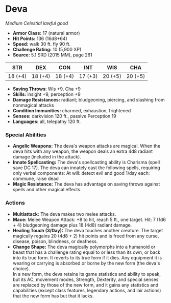 # Deva

*Medium* *Celestial* *lawful good*

- **Armor Class:** 17 (natural armor)
- **Hit Points:** 136 (16d8+64)
- **Speed:** walk 30 ft. fly 90 ft.
- **Challenge Rating:** 10 (5,900 XP)
- **Source:** 5.1 SRD (2015 MM), page 261

| STR | DEX | CON | INT | WIS | CHA |
| --- | --- | --- | --- | --- | --- |
| 18 (+4) | 18 (+4) | 18 (+4) | 17 (+3) | 20 (+5) | 20 (+5) |

- **Saving Throws**: Wis +9, Cha +9
- **Skills:** insight +9, perception +9
- **Damage Resistances:** radiant; bludgeoning, piercing, and slashing from nonmagical attacks
- **Condition Immunities:** charmed, exhaustion, frightened
- **Senses:** darkvision 120 ft., passive Perception 19
- **Languages:** all, telepathy 120 ft.

### Special Abilities

- **Angelic Weapons:** The deva's weapon attacks are magical. When the deva hits with any weapon, the weapon deals an extra 4d8 radiant damage (included in the attack).
- **Innate Spellcasting:** The deva's spellcasting ability is Charisma (spell save DC 17). The deva can innately cast the following spells, requiring only verbal components:
At will: detect evil and good
1/day each: commune, raise dead
- **Magic Resistance:** The deva has advantage on saving throws against spells and other magical effects.

### Actions

- **Multiattack:** The deva makes two melee attacks.
- **Mace:** Melee Weapon Attack: +8 to hit, reach 5 ft., one target. Hit: 7 (1d6 + 4) bludgeoning damage plus 18 (4d8) radiant damage.
- **Healing Touch (3/Day):** The deva touches another creature. The target magically regains 20 (4d8 + 2) hit points and is freed from any curse, disease, poison, blindness, or deafness.
- **Change Shape:** The deva magically polymorphs into a humanoid or beast that has a challenge rating equal to or less than its own, or back into its true form. It reverts to its true form if it dies. Any equipment it is wearing or carrying is absorbed or borne by the new form (the deva's choice).<br>In a new form, the deva retains its game statistics and ability to speak, but its AC, movement modes, Strength, Dexterity, and special senses are replaced by those of the new form, and it gains any statistics and capabilities (except class features, legendary actions, and lair actions) that the new form has but that it lacks.


